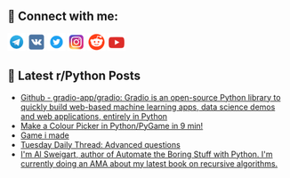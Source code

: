 ## 🔎 Connect with me:
[<img src="https://github.com/bullbesh/bullbesh/blob/main/images/Telegram.png" width="32" height="32" />](https://t.me/bullbesh)
[<img src="https://github.com/bullbesh/bullbesh/blob/main/images/VK.png" width="32" height="32" />](https://vk.com/bullbesh)
[<img src="https://github.com/bullbesh/bullbesh/blob/main/images/Twitter.png" width="32" height="32" />](https://twitter.com/bullbesh1)
[<img src="https://github.com/bullbesh/bullbesh/blob/main/images/Instagram.png" width="32" height="32" />](https://www.instagram.com/bullbesh)
[<img src="https://github.com/bullbesh/bullbesh/blob/main/images/Reddit.png" width="32" height="32" />](https://www.reddit.com/user/bullbesh)
[<img src="https://github.com/bullbesh/bullbesh/blob/main/images/YouTube.png" width="32" height="32" />](https://www.youtube.com/channel/UCtfjRs6uzgq5mfm8S06WTcg)

## 📕 Latest r/Python Posts
<!-- BLOG-POST-LIST:START -->
- [Github - gradio-app/gradio: Gradio is an open-source Python library to quickly build web-based machine learning apps, data science demos and web applications, entirely in Python](https://www.reddit.com/r/Python/comments/xcvihi/github_gradioappgradio_gradio_is_an_opensource/)
- [Make a Colour Picker in Python/PyGame in 9 min!](https://www.reddit.com/r/Python/comments/xculzx/make_a_colour_picker_in_pythonpygame_in_9_min/)
- [Game i made](https://www.reddit.com/r/Python/comments/xcsf5x/game_i_made/)
- [Tuesday Daily Thread: Advanced questions](https://www.reddit.com/r/Python/comments/xcsa6v/tuesday_daily_thread_advanced_questions/)
- [I&#39;m Al Sweigart, author of Automate the Boring Stuff with Python. I&#39;m currently doing an AMA about my latest book on recursive algorithms.](https://www.reddit.com/r/Python/comments/xcr4tt/im_al_sweigart_author_of_automate_the_boring/)
<!-- BLOG-POST-LIST:END -->

